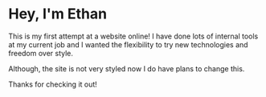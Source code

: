 # Hey, I'm Ethan

This is my first attempt at a website online! I have done lots of internal tools at my current job and I wanted the flexibility to try new technologies and freedom over style.

Although, the site is not very styled now I do have plans to change this.

Thanks for checking it out!
